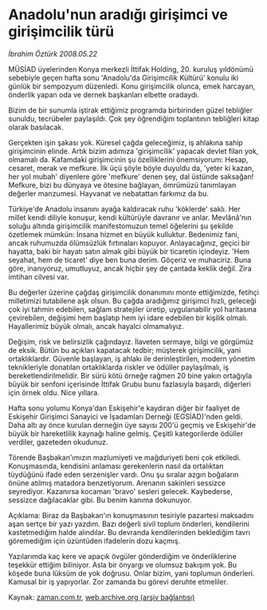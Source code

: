 # Anadolu'nun aradığı  girişimci ve girişimcilik türü

*İbrahim Öztürk 2008.05.22*

<tr><td class="metin" colspan="2" style="padding-top: 20px; padding-left: 5px; padding-right: 10px;">MÜSİAD üyelerinden Konya merkezli İttifak Holding, 20. kuruluş yıldönümü sebebiyle geçen hafta sonu 'Anadolu'da Girişimcilik Kültürü' konulu iki günlük bir sempozyum düzenledi. Konu girişimcilik olunca, emek harcayan, önderlik yapan oda ve dernek başkanları elbette oradaydı.</td></tr><tr><td class="metin" colspan="2" style="padding-top: 20px; padding-left: 5px; padding-right: 10px;"><p> Bizim de bir sunumla iştirak ettiğimiz programda birbirinden güzel tebliğler sunuldu, tecrübeler paylaşıldı. Çok şey öğrendiğim toplantının tebliğleri kitap olarak basılacak. 
<p> Gerçekten işin şakası yok. Küresel çağda geleceğimiz, iş ahlakına sahip girişimcinin elinde. Artık bizim adımıza 'girişimcilik' yapacak devlet filan yok, olmamalı da. Kafamdaki girişimcinin şu özelliklerini önemsiyorum: Hesap, cesaret, merak ve mefkure. İlk üçü şöyle böyle duyuldu da, 'yeter ki kazan, her yol mubah' diyenlere göre 'mefkure' denen şey, dal üstünde saksağan! Mefkure, bizi bu dünyaya ve ötesine bağlayan, ömrümüzü tanımlayan değerler manzumesi. Hayvanat ve nebatattan farkımız da bu.
<p> Türkiye'de Anadolu insanını ayağa kaldıracak ruhu 'köklerde' saklı. Her millet kendi diliyle konuşur, kendi kültürüyle davranır ve anlar. Mevlânâ'nın soluğu altında girişimcilik manifestomuzun temel öğelerini şu şekilde özetlemek mümkün: İnsana hizmet en büyük kulluktur. Bedenimiz fani, ancak ruhumuzda ölümsüzlük fırtınaları kopuyor. Anlayacağınız, geçici bir hayatta, baki bir hayatı satın almak gibi büyük bir ticaretin içindeyiz. 'Hem seyahat, hem de ticaret' diye ben buna derim. Göçeriz ve muhaciriz. Buna göre, inanıyoruz, umutluyuz, ancak hiçbir şey de çantada keklik değil. Zira imtihan cilvesi var. 
<p> Bu değerler üzerine çağdaş girişimcilik donanımını monte ettiğimizde, fetihçi milletimizi tutabilene aşk olsun. Bu çağda aradığımız girişimci hızlı, geleceği çok iyi tahmin edebilen, sağlam stratejiler üretip, uygulanabilir yol haritasına çevirebilen, değişimi hem başlatıp hem iyi idare edebilen bir kişilik olmalı. Hayallerimiz büyük olmalı, ancak hayalci olmamalıyız. 
<p> Değişim, risk ve belirsizlik çağındayız. İlaveten sermaye, bilgi ve görgümüz de eksik. Bütün bu açıkları kapatacak tedbir; müşterek girişimcilik, yani ortaklıklardır. Güvenle başlayan, iş ahlakı ile derinleştirilen, modern yönetim teknikleriyle donatılan ortaklıklarda riskler ve ödüller paylaşılmalı, iş bereketlendirilmelidir. Bir sürü kötü örneğe rağmen 20 bine yakın ortağıyla büyük bir senfoni içerisinde İttifak Grubu bunu fazlasıyla başardı, diğerleri için örnek oldu. Nice yıllara. 
<p> Hafta sonu yolumu Konya'dan Eskişehir'e kaydıran diğer bir faaliyet de Eskişehir Girişimci Sanayici ve İşadamları Derneği (EGSİAD)'nden geldi. Daha altı ay önce kurulan derneğin üye sayısı 200'ü geçmiş ve Eskişehir'de büyük bir hareketlilik kaynağı haline gelmiş. Çeşitli kategorilerde ödüller verdiler, gazeteden okudunuz. 
<p> Törende Başbakan'ımızın mazlumiyeti ve mağduriyeti beni çok etkiledi. Konuşmasında, kendisini anlaması gerekenlerin nasıl da ortalıktan tüydüğünü ifade eden serzenişler vardı. Onu şu sıralar azgın boğaların önüne atılmış matadora benzetiyorum. Arenanın sakinleri sessizce seyrediyor. Kazanırsa kocaman 'bravo' sesleri gelecek. Kaybederse, sessizce dağılacaklar gibi. Bu benim kanıma dokunuyor. 
<p> Açıklama: Biraz da Başbakan'ın konuşmasının tesiriyle pazartesi maksadını aşan sertçe bir yazı yazdım. Bazı değerli sivil toplum önderleri, kendilerini kastetmediğim halde alındılar. Bu devranda kendilerinden beklediğim tavrı göremediğim için üzüntüden ifadelerin dozu kaçmış. 
<p> Yazılarımda kaç kere ve apaçık övgüler gönderdiğim ve önderliklerine teşekkür ettiğim biliniyor. Asla bir önyargı ve olumsuz bakışım yok. Bu köşede buna lüksüm de yok doğrusu. Onlar bizim, yani toplumun önderleri. Kamusal bir iş yapıyorlar. Zor zamanda bu görevi deruhte etmeliler.<br/></p></p></p></p></p></p></p></p></p></td></tr>

Kaynak: [zaman.com.tr](http://zaman.com.tr/yazar.do?yazino=692617), [web.archive.org (arşiv bağlantısı)](http://web.archive.org/web/20080530030041/http://www.zaman.com.tr:80/yazar.do?yazino=692617)
